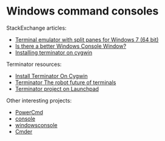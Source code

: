 # Windows command consoles

StackExchange articles:

- [Terminal emulator with split panes for Windows 7 (64 bit)](http://superuser.com/questions/268042/terminal-emulator-with-split-panes-for-window-7-64-bit)
- [Is there a better Windows Console Window?](http://stackoverflow.com/questions/60950/is-there-a-better-windows-console-window)
- [Installing terminator on cygwin](http://stackoverflow.com/questions/22342554/installing-terminator-on-cygwin)

Terminator resources:

- [Install Terminator On Cygwin](http://www.legendu.net/misc/blog/install-terminator-on-cygwin/)
- [Terminator The robot future of terminals](http://gnometerminator.blogspot.com/)
- [Terminator project on Launchpad](https://launchpad.net/terminator/)

Other interesting projects:

- [PowerCmd](http://www.powercmd.com/)
- [console](https://github.com/cbucher/console)
- [windowsconsole](https://sourceforge.net/projects/windowsconsole/)
- [Cmder](https://github.com/cmderdev/cmder)
